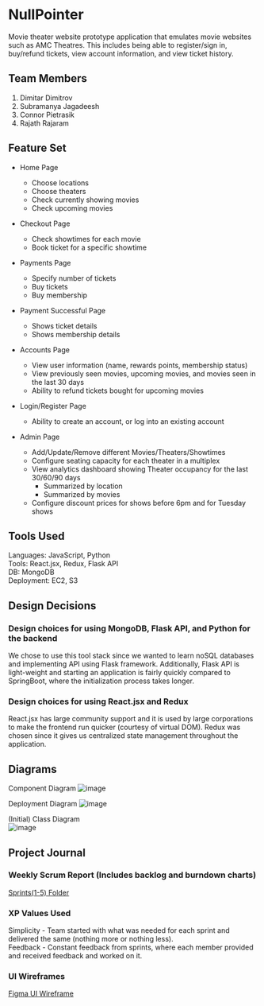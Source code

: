 # NullPointer
Movie theater website prototype application that emulates movie websites such as AMC Theatres. This includes being able to register/sign in, buy/refund tickets, view account information, and view ticket history.
## Team Members
1. Dimitar Dimitrov
2. Subramanya Jagadeesh
3. Connor Pietrasik
4. Rajath Rajaram

## Feature Set
* Home Page
  * Choose locations
  * Choose theaters
  * Check currently showing movies
  * Check upcoming movies

* Checkout Page
  * Check showtimes for each movie
  * Book ticket for a specific showtime

* Payments Page
  * Specify number of tickets
  * Buy tickets
  * Buy membership
* Payment Successful Page
  * Shows ticket details
  * Shows membership details
  
* Accounts Page
  * View user information (name, rewards points, membership status)
  * View previously seen movies, upcoming movies, and movies seen in the last 30 days
  * Ability to refund tickets bought for upcoming movies
  
* Login/Register Page
  * Ability to create an account, or log into an existing account
 
* Admin Page
  * Add/Update/Remove different Movies/Theaters/Showtimes
  * Configure seating capacity for each theater in a multiplex
  * View analytics dashboard showing Theater occupancy for the last 30/60/90 days
    * Summarized by location
    * Summarized by movies
  * Configure discount prices for shows before 6pm and for Tuesday shows
  
## Tools Used
Languages: JavaScript, Python
<br>
Tools: React.jsx, Redux, Flask API
<br>
DB: MongoDB
<br>
Deployment: EC2, S3

## Design Decisions

### Design choices for using MongoDB, Flask API, and Python for the backend
We chose to use this tool stack since we wanted to learn noSQL databases and implementing API using Flask framework.
Additionally, Flask API is light-weight and starting an application is fairly quickly compared to SpringBoot, where the initialization process takes longer.

### Design choices for using React.jsx and Redux
React.jsx has large community support and it is used by large corporations to make the frontend run quicker (courtesy of virtual DOM).
Redux was chosen since it gives us centralized state management throughout the application.

## Diagrams

Component Diagram
![image](https://github.com/gopinathsjsu/teamproject-nullpointer/assets/73325837/f894bd67-0d42-4d29-98fb-892fedee13f8)

Deployment Diagram
![image](https://github.com/gopinathsjsu/teamproject-nullpointer/assets/73325837/7a13ce55-29ba-4d74-a409-f2a08c91d986)

(Initial) Class Diagram
<br>
![image](https://github.com/gopinathsjsu/teamproject-nullpointer/assets/73325837/8a9f6c09-fc0f-4bcf-9d10-778709d9b4b8)

## Project Journal
### Weekly Scrum Report (Includes backlog and burndown charts)
[Sprints(1-5) Folder](https://drive.google.com/drive/folders/1Mn1kzlfYmrABU5Cru8pbD2Y9ljJ0Hg4A?usp=sharing)
### XP Values Used
Simplicity - Team started with what was needed for each sprint and delivered the same (nothing more or nothing less).
<br>
Feedback - Constant feedback from sprints, where each member provided and received feedback and worked on it.

### UI Wireframes
[Figma UI Wireframe](https://www.figma.com/file/NP4QOUjWc36orySRsXGN5q/CMPE202-UI-Framework?type=design&node-id=0%3A1&mode=design&t=DzoyWfBm2xQZ2hQF-1)

